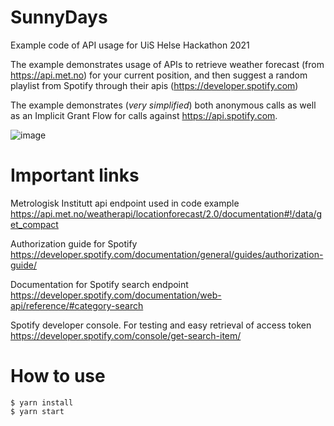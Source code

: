 # SunnyDays
Example code of API usage for UiS Helse Hackathon 2021

The example demonstrates usage of APIs to retrieve weather forecast (from https://api.met.no) for your current position, and then suggest a random playlist from Spotify through their apis (https://developer.spotify.com)

The example demonstrates (_very simplified_) both anonymous calls as well as an Implicit Grant Flow for calls against https://api.spotify.com.
 
![image](https://user-images.githubusercontent.com/5801561/115568295-71b26480-a2bc-11eb-8184-45b6c5d0e988.png)

# Important links
Metrologisk Institutt api endpoint used in code example
https://api.met.no/weatherapi/locationforecast/2.0/documentation#!/data/get_compact

Authorization guide for Spotify
https://developer.spotify.com/documentation/general/guides/authorization-guide/

Documentation for Spotify search endpoint
https://developer.spotify.com/documentation/web-api/reference/#category-search

Spotify developer console. For testing and easy retrieval of access token 
https://developer.spotify.com/console/get-search-item/

# How to use
```
$ yarn install
$ yarn start
```
